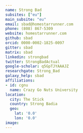 ```yaml
---
name: Strong Bad
subsites: ["eu"]
main_subsite: "eu"
email: sbad@homestarrunner.com
phone: (808) 867-5309
website: homestarrunner.com
github: sbad
orcid: 0000-0002-1825-0097
gitter: sbad
matrix: sbad
linkedin: strongbad
twitter: StrongBadActual
google-scholar: q5GpTJYAAAJZ
researchgate: Strong_Bad
galaxy_help: sbad
affiliations:
- id: cgnu
  name: Crazy Go Nuts University
location:
  city: The Stick
  country: Strong Badia
  geo:
    lat: '0.0'
    lon: '0.0'
image:
---
```

